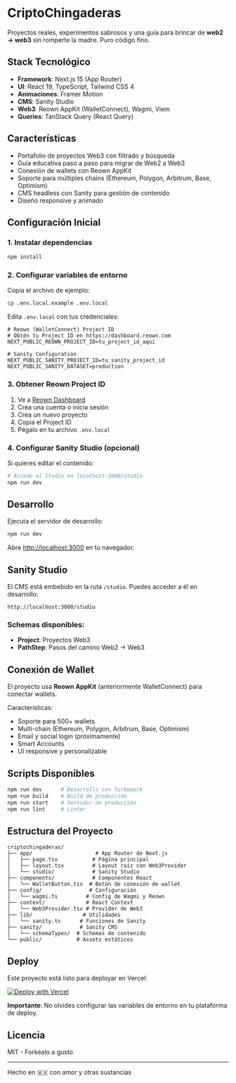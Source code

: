 # CriptoChingaderas

Proyectos reales, experimentos sabrosos y una guía para brincar de **web2 → web3** sin romperte la madre. Puro código fino.

## Stack Tecnológico

- **Framework**: Next.js 15 (App Router)
- **UI**: React 19, TypeScript, Tailwind CSS 4
- **Animaciones**: Framer Motion
- **CMS**: Sanity Studio
- **Web3**: Reown AppKit (WalletConnect), Wagmi, Viem
- **Queries**: TanStack Query (React Query)

## Características

- Portafolio de proyectos Web3 con filtrado y búsqueda
- Guía educativa paso a paso para migrar de Web2 a Web3
- Conexión de wallets con Reown AppKit
- Soporte para múltiples chains (Ethereum, Polygon, Arbitrum, Base, Optimism)
- CMS headless con Sanity para gestión de contenido
- Diseño responsive y animado

## Configuración Inicial

### 1. Instalar dependencias

```bash
npm install
```

### 2. Configurar variables de entorno

Copia el archivo de ejemplo:

```bash
cp .env.local.example .env.local
```

Edita `.env.local` con tus credenciales:

```env
# Reown (WalletConnect) Project ID
# Obtén tu Project ID en https://dashboard.reown.com
NEXT_PUBLIC_REOWN_PROJECT_ID=tu_project_id_aqui

# Sanity Configuration
NEXT_PUBLIC_SANITY_PROJECT_ID=tu_sanity_project_id
NEXT_PUBLIC_SANITY_DATASET=production
```

### 3. Obtener Reown Project ID

1. Ve a [Reown Dashboard](https://dashboard.reown.com)
2. Crea una cuenta o inicia sesión
3. Crea un nuevo proyecto
4. Copia el Project ID
5. Pégalo en tu archivo `.env.local`

### 4. Configurar Sanity Studio (opcional)

Si quieres editar el contenido:

```bash
# Accede al Studio en localhost:3000/studio
npm run dev
```

## Desarrollo

Ejecuta el servidor de desarrollo:

```bash
npm run dev
```

Abre [http://localhost:3000](http://localhost:3000) en tu navegador.

## Sanity Studio

El CMS está embebido en la ruta `/studio`. Puedes acceder a él en desarrollo:

```
http://localhost:3000/studio
```

### Schemas disponibles:

- **Project**: Proyectos Web3
- **PathStep**: Pasos del camino Web2 → Web3

## Conexión de Wallet

El proyecto usa **Reown AppKit** (anteriormente WalletConnect) para conectar wallets.

Características:
- Soporte para 500+ wallets
- Multi-chain (Ethereum, Polygon, Arbitrum, Base, Optimism)
- Email y social login (próximamente)
- Smart Accounts
- UI responsive y personalizable

## Scripts Disponibles

```bash
npm run dev      # Desarrollo con Turbopack
npm run build    # Build de producción
npm run start    # Servidor de producción
npm run lint     # Linter
```

## Estructura del Proyecto

```
criptochingaderas/
├── app/                    # App Router de Next.js
│   ├── page.tsx           # Página principal
│   ├── layout.tsx         # Layout raíz con Web3Provider
│   └── studio/            # Sanity Studio
├── components/            # Componentes React
│   └── WalletButton.tsx  # Botón de conexión de wallet
├── config/               # Configuración
│   └── wagmi.ts         # Config de Wagmi y Reown
├── context/             # React Context
│   └── Web3Provider.tsx # Provider de Web3
├── lib/                # Utilidades
│   └── sanity.ts      # Funciones de Sanity
├── sanity/            # Sanity CMS
│   └── schemaTypes/  # Schemas de contenido
└── public/           # Assets estáticos
```

## Deploy

Este proyecto está listo para deployar en Vercel:

[![Deploy with Vercel](https://vercel.com/button)](https://vercel.com/new)

**Importante**: No olvides configurar las variables de entorno en tu plataforma de deploy.

## Licencia

MIT - Forkéalo a gusto

---

Hecho en 🇲🇽 con amor y otras sustancias
